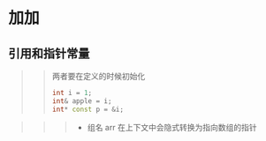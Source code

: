 # 加加
## 引用和指针常量  
>> 两者要在定义的时候初始化  
>> ```c++
>> int i = 1;
>> int& apple = i;  
>> int* const p = &i;
>> ```

>>>- 组名 arr 在上下文中会隐式转换为指向数组的指针